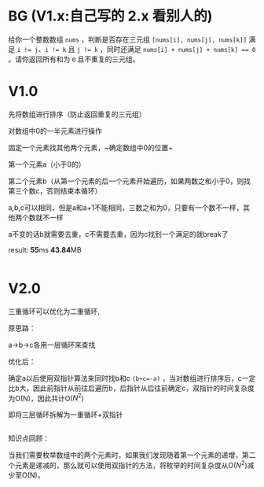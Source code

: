 # BG (V1.x:自己写的 2.x 看别人的)

给你一个整数数组 `nums` ，判断是否存在三元组 `[nums[i], nums[j], nums[k]]` 满足 `i != j`、`i != k` 且 `j != k` ，同时还满足 `nums[i] + nums[j] + nums[k] == 0` 。请你返回所有和为 `0` 且不重复的三元组。

# V1.0

先将数组进行排序（防止返回重复的三元组）

对数组中0的一半元素进行操作

固定一个元素找其他两个元素，~确定数组中0的位置~

第一个元素a（小于0的）

第二个元素b（从第一个元素的后一个元素开始遍历，如果两数之和小于0，则找第三个数c，否则结束本循环）

a,b,c可以相同，但是a和a+1不能相同，三数之和为0，只要有一个数不一样，其他两个数就不一样

a不变的话b就需要去重，c不需要去重，因为c找到一个满足的就break了

result: **55**ms  **43.84**MB

```

```

# V2.0

三重循环可以优化为二重循环,

原思路：

a->b->c各用一层循环来查找

优化后：

确定a以后使用双指针算法来同时找b和c `(b+c=-a)` ，当对数组进行排序后，c一定比b大，因此前指针从前往后遍历b，后指针从后往前确定c，双指针的时间复杂度为O(N)，因此共计O($N^2$)

即将三层循环拆解为一重循环+双指针

```

```

知识点回顾：

当我们需要枚举数组中的两个元素时，如果我们发现随着第一个元素的递增，第二个元素是递减的，那么就可以使用双指针的方法，将枚举的时间复杂度从O($N^2$)减少至O(N)。
